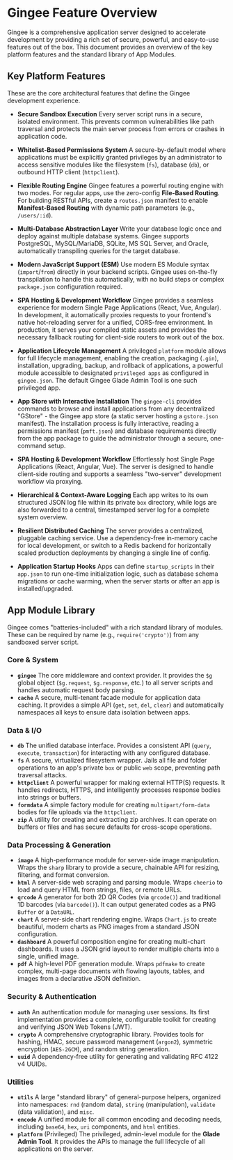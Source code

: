 # Gingee Feature Overview

Gingee is a comprehensive application server designed to accelerate development by providing a rich set of secure, powerful, and easy-to-use features out of the box. This document provides an overview of the key platform features and the standard library of App Modules.

## Key Platform Features

These are the core architectural features that define the Gingee development experience.

*   **Secure Sandbox Execution**
    Every server script runs in a secure, isolated environment. This prevents common vulnerabilities like path traversal and protects the main server process from errors or crashes in application code.

*   **Whitelist-Based Permissions System**
    A secure-by-default model where applications must be explicitly granted privileges by an administrator to access sensitive modules like the filesystem (`fs`), database (`db`), or outbound HTTP client (`httpclient`).

*   **Flexible Routing Engine**
    Gingee features a powerful routing engine with two modes. For regular apps, use the zero-config **File-Based Routing**. For building RESTful APIs, create a `routes.json` manifest to enable **Manifest-Based Routing** with dynamic path parameters (e.g., `/users/:id`).

*   **Multi-Database Abstraction Layer**
    Write your database logic once and deploy against multiple database systems. Gingee supports PostgreSQL, MySQL/MariaDB, SQLite, MS SQL Server, and Oracle, automatically transpiling queries for the target database.

*   **Modern JavaScript Support (ESM)**
    Use modern ES Module syntax (`import`/`from`) directly in your backend scripts. Gingee uses on-the-fly transpilation to handle this automatically, with no build steps or complex `package.json` configuration required.

*   **SPA Hosting & Development Workflow**
    Gingee provides a seamless experience for modern Single Page Applications (React, Vue, Angular). In development, it automatically proxies requests to your frontend's native hot-reloading server for a unified, CORS-free environment. In production, it serves your compiled static assets and provides the necessary fallback routing for client-side routers to work out of the box.

*   **Application Lifecycle Management**
    A privileged `platform` module allows for full lifecycle management, enabling the creation, packaging (`.gin`), installation, upgrading, backup, and rollback of applications, a powerful module accessible to designated `privileged apps` as configured in `gingee.json`. The default Gingee Glade Admin Tool is one such privileged app.

*   **App Store with Interactive Installation**
    The `gingee-cli` provides commands to browse and install applications from any decentralized "GStore" - the Gingee app store (a static server hosting a `gstore.json` manifest). The installation process is fully interactive, reading a permissions manifest (`pmft.json`) and database requirements directly from the app package to guide the administrator through a secure, one-command setup.

*   **SPA Hosting & Development Workflow**
    Effortlessly host Single Page Applications (React, Angular, Vue). The server is designed to handle client-side routing and supports a seamless "two-server" development workflow via proxying.

*   **Hierarchical & Context-Aware Logging**
    Each app writes to its own structured JSON log file within its private `box` directory, while logs are also forwarded to a central, timestamped server log for a complete system overview.

*   **Resilient Distributed Caching**
    The server provides a centralized, pluggable caching service. Use a dependency-free in-memory cache for local development, or switch to a Redis backend for horizontally scaled production deployments by changing a single line of config.

*   **Application Startup Hooks**
    Apps can define `startup_scripts` in their `app.json` to run one-time initialization logic, such as database schema migrations or cache warming, when the server starts or after an app is installed/upgraded.

## App Module Library

Gingee comes "batteries-included" with a rich standard library of modules. These can be required by name (e.g., `require('crypto')`) from any sandboxed server script.

### Core & System

*   **`gingee`**
    The core middleware and context provider. It provides the `$g` global object (`$g.request`, `$g.response`, etc.) to all server scripts and handles automatic request body parsing.
*   **`cache`**
    A secure, multi-tenant facade module for application data caching. It provides a simple API (`get`, `set`, `del`, `clear`) and automatically namespaces all keys to ensure data isolation between apps.

### Data & I/O

*   **`db`**
    The unified database interface. Provides a consistent API (`query`, `execute`, `transaction`) for interacting with any configured database.
*   **`fs`**
    A secure, virtualized filesystem wrapper. Jails all file and folder operations to an app's private `box` or public `web` scope, preventing path traversal attacks.
*   **`httpclient`**
    A powerful wrapper for making external HTTP(S) requests. It handles redirects, HTTPS, and intelligently processes response bodies into strings or buffers.
*   **`formdata`**
    A simple factory module for creating `multipart/form-data` bodies for file uploads via the `httpclient`.
*   **`zip`**
    A utility for creating and extracting zip archives. It can operate on buffers or files and has secure defaults for cross-scope operations.

### Data Processing & Generation

*   **`image`**
    A high-performance module for server-side image manipulation. Wraps the `sharp` library to provide a secure, chainable API for resizing, filtering, and format conversion.
*   **`html`**
    A server-side web scraping and parsing module. Wraps `cheerio` to load and query HTML from strings, files, or remote URLs.
*   **`qrcode`**
    A generator for both 2D QR Codes (via `qrcode()`) and traditional 1D barcodes (via `barcode()`). It can output generated codes as a PNG `Buffer` or a `DataURL`.
*   **`chart`**
    A server-side chart rendering engine. Wraps `Chart.js` to create beautiful, modern charts as PNG images from a standard JSON configuration.
*   **`dashboard`**
    A powerful composition engine for creating multi-chart dashboards. It uses a JSON grid layout to render multiple charts into a single, unified image.
*   **`pdf`**
    A high-level PDF generation module. Wraps `pdfmake` to create complex, multi-page documents with flowing layouts, tables, and images from a declarative JSON definition.

### Security & Authentication

*   **`auth`**
    An authentication module for managing user sessions. Its first implementation provides a complete, configurable toolkit for creating and verifying JSON Web Tokens (JWT).
*   **`crypto`**
    A comprehensive cryptographic library. Provides tools for hashing, HMAC, secure password management (`argon2`), symmetric encryption (`AES-2GCM`), and random string generation.
*   **`uuid`**
    A dependency-free utility for generating and validating RFC 4122 v4 UUIDs.

### Utilities

*   **`utils`**
    A large "standard library" of general-purpose helpers, organized into namespaces: `rnd` (random data), `string` (manipulation), `validate` (data validation), and `misc`.
*   **`encode`**
    A unified module for all common encoding and decoding needs, including `base64`, `hex`, `uri` components, and `html` entities.
*   **`platform`** (Privileged)
    The privileged, admin-level module for the **Glade Admin Tool**. It provides the APIs to manage the full lifecycle of all applications on the server.
